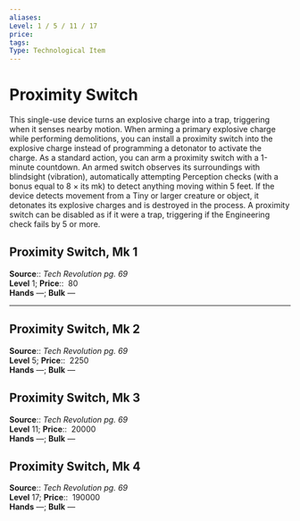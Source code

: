 ```yaml
---
aliases: 
Level: 1 / 5 / 11 / 17 
price:  
tags: 
Type: Technological Item
---
```


# Proximity Switch

This single-use device turns an explosive charge into a trap, triggering when it senses nearby motion. When arming a primary explosive charge while performing demolitions, you can install a proximity switch into the explosive charge instead of programming a detonator to activate the charge. As a standard action, you can arm a proximity switch with a 1-minute countdown. An armed switch observes its surroundings with blindsight (vibration), automatically attempting Perception checks (with a bonus equal to 8 × its mk) to detect anything moving within 5 feet. If the device detects movement from a Tiny or larger creature or object, it detonates its explosive charges and is destroyed in the process. A proximity switch can be disabled as if it were a trap, triggering if the Engineering check fails by 5 or more.  

## Proximity Switch, Mk 1

**Source**:: _Tech Revolution pg. 69_  
**Level** 1;
**Price**::  80  
**Hands** —; **Bulk** —

---

## Proximity Switch, Mk 2

**Source**:: _Tech Revolution pg. 69_  
**Level** 5;
**Price**::  2250  
**Hands** —; **Bulk** —

## Proximity Switch, Mk 3

**Source**:: _Tech Revolution pg. 69_  
**Level** 11;
**Price**::  20000  
**Hands** —; **Bulk** —

## Proximity Switch, Mk 4

**Source**:: _Tech Revolution pg. 69_  
**Level** 17;
**Price**::  190000  
**Hands** —; **Bulk** —
